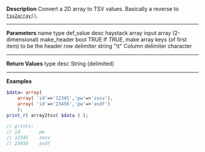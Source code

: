 **Description**
Convert a 2D array to TSV values. Basically a reverse to [`tsv2array()`](#tsv2array).

--------
**Parameters**
name	type	def_value	desc
haystack	array		input array (2-dimensional)
make_header	bool	TRUE	If *TRUE*, make array keys (of first item) to be the header row
delimiter	string	"\t"	Column delimiter character

--------
**Return Values**
type	desc
String	(delimited)

--------
**Examples**

```php
$data= array(
	array( 'id'=>'12345','pw'=>'zxcv'),
	array( 'id'=>'23456','pw'=>'asdf')
	);
print_r( array2tsv( $data ) );

// prints:
// id       pw
// 12345	zxcv
// 23456	asdf
```